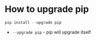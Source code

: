 # How to upgrade pip

```python
pip install --upgrade pip
```

- `--upgrade pip` - pip will upgrade itself

